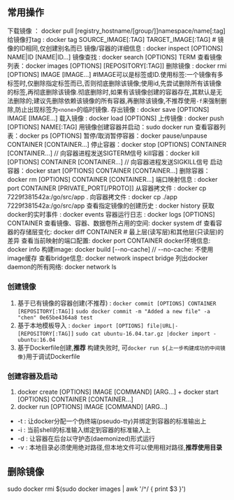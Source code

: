 ## 常用操作
下载镜像 ： docker pull [registry_hostname/[group/]]namespace/name[:tag]
给镜像打tag : docker tag SOURCE_IMAGE[:TAG] TARGET_IMAGE[:TAG] # 镜像的ID相同,仅创建别名而已
镜像/容器的详细信息 : docker inspect [OPTIONS] NAME|ID [NAME|ID...]
镜像查找 : docker search [OPTIONS] TERM
查看镜像列表：docker images [OPTIONS] [REPOSITORY[:TAG]]
删除镜像 : docker rmi [OPTIONS] IMAGE [IMAGE...] #IMAGE可以是标签或ID.使用标签:一个镜像有多标签时,仅删除指定标签而已,否则彻底删除该镜像;使用id,先尝试删除所有该镜像的标签,再彻底删除该镜像.彻底删除时,如果有该镜像创建的容器存在,其默认是无法删除的;建议先删除依赖该镜像的所有容器,再删除该镜像,不推荐使用`-f`来强制删除,防止出现标签为`<none>`的临时镜像.
存出镜像 : docker save [OPTIONS] IMAGE [IMAGE...]
载入镜像 : docker load [OPTIONS]
上传镜像 : docker push [OPTIONS] NAME[:TAG]
用镜像创建容器并启动：sudo docker run
查看容器列表：docker ps [OPTIONS]
暂停/取消暂停容器：docker pause/unpause CONTAINER [CONTAINER...]
停止容器：docker stop [OPTIONS] CONTAINER [CONTAINER...] // 向容器进程发送SIGTERM信号
kill容器：docker kill [OPTIONS] CONTAINER [CONTAINER...] // 向容器进程发送SIGKILL信号
启动容器：docker start [OPTIONS] CONTAINER [CONTAINER...]
删除容器：docker rm [OPTIONS] CONTAINER [CONTAINER...]
端口映射信息 : docker port CONTAINER [PRIVATE_PORT[/PROTO]]
从容器拷文件 : docker cp 7229f381542a:/go/src/app .
向容器拷文件 : docker cp ./app 7229f381542a:/go/src/app
查看指定镜像的创建历史 : docker history
获取docker的实时事件  : docker events
容器运行日志 : docker logs [OPTIONS] CONTAINER
查看镜像、容器、数据卷所占用的空间: docker system df
查看容器的存储层变化: docker diff CONTAINER # 最上层(读写层)和其他层(只读层)的差异
查看当前映射的端口配置: docker port CONTAINER
docker环境信息: docker info
构建image: docker build [--no-cache] // --no-cache: 不使用image缓存 
查看bridge信息: docker network inspect bridge
列出docker daemon的所有网络: docker network ls

### 创建镜像

1. 基于已有镜像的容器创建(不推荐) : `docker commit [OPTIONS] CONTAINER [REPOSITORY[:TAG]]`
`sudo docker commit -m "Added a new file" -a "chen" 0e65be4364a8 test`
1. 基于本地模板导入 : `docker import [OPTIONS] file|URL|- [REPOSITORY[:TAG]]`
`sudo cat ubuntu-16.04.tar.gz |docker import - ubuntu:16.04`
1. 基于Dockerfile创建,**推荐**
    构建失败时, 可`docker run ${上一步构建成功的中间镜像}`用于调试Dockerfile

### 创建容器及启动
1. docker create [OPTIONS] IMAGE [COMMAND] [ARG...] + docker start [OPTIONS] CONTAINER [CONTAINER...]
1. docker run [OPTIONS] IMAGE [COMMAND] [ARG...]
- -t : 让docker分配一个伪终端(pseudo-tty)并绑定到容器的标准输出上
- -i : 当前shell的标准输入绑定到容器的标准输入上
- -d : 让容器在后台以守护态(daemonized)形式运行
- -v : 本地目录必须使用绝对路径,但本地文件可以使用相对路径,**推荐使用目录**

## 删除镜像
sudo docker rmi $(sudo docker images | awk '/^<none>/ { print $3 }')

